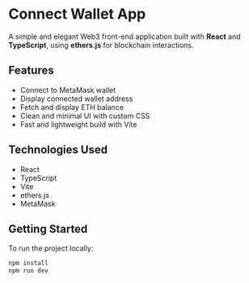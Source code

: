 #  Connect Wallet App

A simple and elegant Web3 front-end application built with **React** and **TypeScript**, using **ethers.js** for blockchain interactions.

##  Features

- Connect to MetaMask wallet
- Display connected wallet address
- Fetch and display ETH balance
- Clean and minimal UI with custom CSS
- Fast and lightweight build with Vite

## Technologies Used

- React
- TypeScript
- Vite
- ethers.js
- MetaMask

##  Getting Started

To run the project locally:

```bash
npm install
npm run dev
